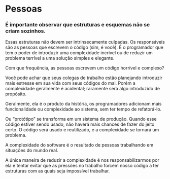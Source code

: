 # Pessoas

### É importante observar que estruturas e esquemas não se criam sozinhos.

Essas estruturas não devem ser intrinsecamente culpadas. Os responsáveis são as pessoas que escrevem o código (sim, é você).  É o programador que tem o poder de introduzir uma complexidade incrível ou de reduzir um problema terrível a uma solução simples e elegante.

Com que frequência, as pessoas escrevem um código horrível e complexo?

Você pode achar que seus colegas de trabalho estão planejando introduzir mais estresse em sua vida com seus códigos do mal. Porém a complexidade geralmente é acidental; raramente será algo introduzido de propósito.

Geralmente, ela é o produto da história, os programadores adicionam mais funcionalidade ou complexidade ao sistema, sem ter tempo de refatorá-lo.

Ou “protótipo” se transforma em um sistema de produção. Quando esse código estiver sendo usado, não haverá mais chances de fazer do jeito certo. O código será usado e reutilizado, e a complexidade se tornará um problema.

A complexidade do software é o resultado de pessoas trabalhando em situações do mundo real.

A única maneira de reduzir a complexidade é nos responsabilizarmos por ela e tentar evitar que as pressões no trabalho forcem nosso código a ter estruturas com as quais seja impossível trabalhar.
